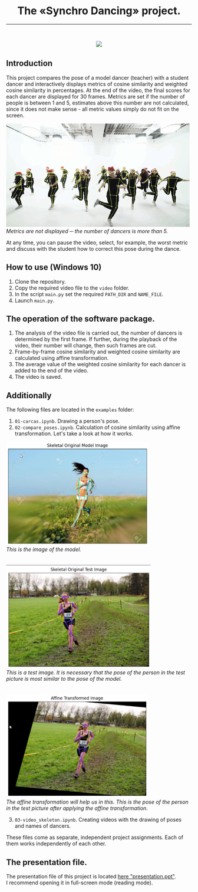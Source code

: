 <div align='center'>
  
# The «Synchro Dancing» project.
--------------------
<br>

![](video/5_danc.gif)
</div>

## Introduction
This project compares the pose of a model dancer (teacher) with a student dancer and interactively displays metrics of cosine similarity and weighted cosine similarity in percentages. At the end of the video, the final scores for each dancer are displayed for 30 frames. Metrics are set if the number of people is between 1 and 5, estimates above this number are not calculated, since it does not make sense - all metric values simply do not fit on the screen.  
  
<img src="video/over.gif" height="280" />  <br>
*Metrics are not displayed ─ the number of dancers is more than 5.*
  
At any time, you can pause the video, select, for example, the worst metric and discuss with the student how to correct this pose during the dance.  
  
## How to use (Windows 10)
1. Clone the repository.
2. Copy the required video file to the `video` folder.
3. In the script `main.py` set the required `PATH_DIR` and `NAME_FILE`.
4. Launch `main.py`.

## The operation of the software package.
1. The analysis of the video file is carried out, the number of dancers is determined by the first frame. If further, during the playback of the video, their number will change, then such frames are cut. 
2. Frame-by-frame cosine similarity and weighted cosine similarity are calculated using affine transformation.
3. The average value of the weighted cosine similarity for each dancer is added to the end of the video.
4. The video is saved.

## Additionally
The following files are located in the `examples` folder:
1. `01-carcas.ipynb`. Drawing a person's pose.
2. `02-compare_poses.ipynb`. Calculation of cosine similarity using affine transformation. Let's take a look at how it works.
  
<img src="images/skl_model.png" height="280" />  <br>
*This is the image of the model.*  
<br><br>
<img src="images/skl_test.png" height="280" />  <br>
*This is a test image. It is necessary that the pose of the person in the test picture is most similar to the pose of the model.*
<br><br><br>
<img src="images/affin_test.png" height="280" />  <br>
*The affine transformation will help us in this. This is the pose of the person in the test picture after applying the affine transformation.*   
  
3. `03-video_skeleton.ipynb`. Creating videos with the drawing of poses and names of dancers.
  
These files come as separate, independent project assignments. Each of them works independently of each other.

## The presentation file.
The presentation file of this project is located [here "presentation.ppt"](https://disk.yandex.ru/i/7bRcYdttoJHVkw).  
I recommend opening it in full-screen mode (reading mode).
  
